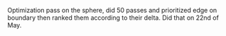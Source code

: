 Optimization pass on the sphere, did 50 passes and prioritized edge on boundary then ranked them according to their delta. Did that on 22nd of May.
